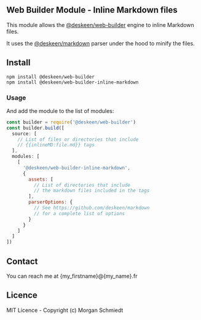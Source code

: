 ## Web Builder Module - Inline Markdown files

This module allows the [@deskeen/web-builder](https://github.com/deskeen/web-builder) engine to inline Markdown files.

It uses the [@deskeen/markdown](https://github.com/deskeen/markdown) parser under the hood to minify the files.


## Install

```
npm install @deskeen/web-builder
npm install @deskeen/web-builder-inline-markdown
```


### Usage

And add the module to the list of modules: 

```javascript
const builder = require('@deskeen/web-builder')
const builder.build([
  source: [
    // List of files or directories that include
    // {{inlineMD:file.md}} tags
  ],
  modules: [
    [
      '@deskeen/web-builder-inline-markdown',
      {
        assets: [
          // List of directories that include
          // the markdown files included in the tags
        ],
        parserOptions: {
          // See https://github.com/deskeen/markdown
          // for a complete list of options
        }
      }
    ]
  ]
])
```


## Contact

You can reach me at {my_firstname}@{my_name}.fr


## Licence

MIT Licence - Copyright (c) Morgan Schmiedt